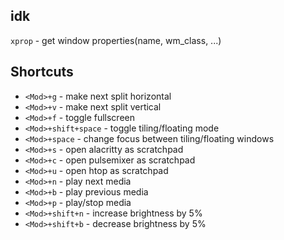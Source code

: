 ## idk
`xprop` - get window properties(name, wm_class, ...)
## Shortcuts
- `<Mod>+g` - make next split horizontal
- `<Mod>+v` - make next split vertical
- `<Mod>+f` - toggle fullscreen
- `<Mod>+shift+space` - toggle tiling/floating mode
- `<Mod>+space` - change focus between tiling/floating windows
- `<Mod>+s` - open alacritty as scratchpad
- `<Mod>+c` - open pulsemixer as scratchpad
- `<Mod>+u` - open htop as scratchpad
- `<Mod>+n` - play next media
- `<Mod>+b` - play previous media
- `<Mod>+p` - play/stop media
- `<Mod>+shift+n` - increase brightness by 5%
- `<Mod>+shift+b` - decrease brightness by 5%
